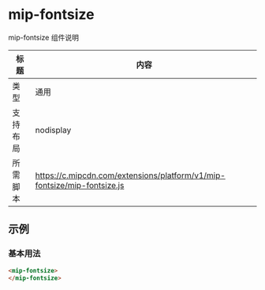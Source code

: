 # mip-fontsize

mip-fontsize 组件说明

标题|内容
----|----
类型|通用
支持布局|nodisplay
所需脚本|https://c.mipcdn.com/extensions/platform/v1/mip-fontsize/mip-fontsize.js

## 示例

### 基本用法
```html
<mip-fontsize>
</mip-fontsize>
```

